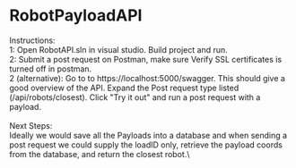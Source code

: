 # RobotPayloadAPI

Instructions: \
1: Open RobotAPI.sln in visual studio. Build project and run. \
2: Submit a post request on Postman, make sure Verify SSL certificates is turned off in postman. \
2 (alternative): Go to to https://localhost:5000/swagger. This should give a good overview of the API. Expand the Post request type listed (/api/robots/closest). Click "Try it out" and run a post request with a payload.\
\
Next Steps:\
Ideally we would save all the Payloads into a database and when sending a post request we could supply the loadID only, retrieve the payload coords from the database, and return the closest robot.\
